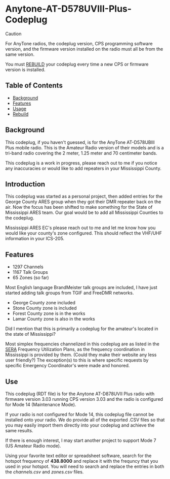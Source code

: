 # Anytone-AT-D578UVIII-Plus-Codeplug
 
> [!CAUTION]
> For AnyTone radios, the codeplug version, CPS programming software version, and the firmware version installed on the radio must all be from the same version.
>
> You must [REBUILD](#rebuild) your codeplug every time a new CPS or firmware version is installed.

## Table of Contents
 - [Background](#background)
 - [Features](#features)
 - [Usage](#usage)
 - [Rebuild](#rebuild)
 
 ## Background
 This codeplug, if you haven't guessed, is for the AnyTone AT-D578UBIII Plus mobile radio. This is the Amateur Radio version of their models and is a tri-band radio covering the 2 meter, 1.25 meter and 70 centimeter bands.

This codeplug is a work in progress, please reach out to me if you notice any inaccuracies or would like to add repeaters in your Mississippi County.

## Introduction
This codeplug was started as a personal project, then added entries for the George County ARES group when they got their DMR repeater back on the air. Now the focus has been shifted to make something for the State of Mississippi ARES team. Our goal would be to add all Mississippi Counties to the codeplug.

Mississippi ARES EC's please reach out to me and let me know how you would like your county's zone configured. This should reflect the VHF/UHF information in your ICS-205.

## Features
 - 1297 Channels
 - 1167 Talk Groups
 - 65 Zones (so far)

Most English language BrandMeister talk groups are included, I have just started adding talk groups from TGIF and FreeDMR networks.

 - George County zone included
 - Stone County zone is included
 - Forest County zone is in the works
 - Lamar County zone is also in the works

Did I mention that this is primarily a codeplug for the amateur's located in the state of Mississippi?

Most simplex frequencies channelized in this codeplug are as listed in the [SERA](https://sera.org/) Frequency Utilization Plans, as the frequency coordination in Mississippi is provided by them. (Could they make their website any less user friendly?) The exception(s) to this is where specific requests by specific Emergency Coordinator's were made and honored.

## Use
This codeplug (RDT file) is for the Anytone AT-D878UVII Plus radio with firmware version 3.03 running CPS version 3.03 and the radio is configured for Mode 14 (Maintenance Mode).

If your radio is not configured for Mode 14, this codeplug file cannot be installed onto your radio. We do provide all of the exported .CSV files so that you may easily import them directly into your codeplug and achieve the same results.

If there is enough interest, I may start another project to support Mode 7 (US Amateur Radio mode).

Using your favorite text editor or spreadsheet software, search for the hotspot frequency of **438.8000** and replace it with the frequncy that you used in your hotspot. You will need to search and replace the entries in both the *channels.csv* and *zones.csv* files.
